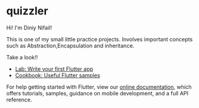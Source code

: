 # quizzler
Hi! I'm Diniy Nifail!

This is one of my small little practice projects.
Involves important concepts such as Abstraction,Encapsulation and inheritance.

Take a look!!


- [Lab: Write your first Flutter app](https://flutter.io/docs/get-started/codelab)
- [Cookbook: Useful Flutter samples](https://flutter.io/docs/cookbook)

For help getting started with Flutter, view our 
[online documentation](https://flutter.io/docs), which offers tutorials, 
samples, guidance on mobile development, and a full API reference.

